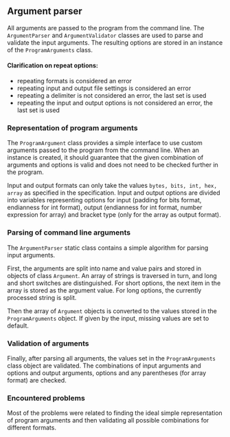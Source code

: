 ## Argument parser
All arguments are passed to the program from the command line.
The `ArgumentParser` and `ArgumentValidator` classes are used to parse and validate
the input arguments.
The resulting options are stored in an instance of the `ProgramArguments` class.

#### Clarification on repeat options:
* repeating formats is considered an error
* repeating input and output file settings is considered an error
* repeating a delimiter is not considered an error, the last set is used
* repeating the input and output options is not considered an error, the last set is used

### Representation of program arguments
The `ProgramArgument` class provides a simple interface to use custom arguments passed to the
program from the command line. When an instance is created, it should guarantee
that the given combination of arguments and options is valid and does not need to
be checked further in the program.

Input and output formats can only take the values `bytes, bits, int, hex, array` as
specified in the specification. Input and output options are divided into variables
representing options for input (padding for bits format, endianness for int format),
output (endianness for int format, number expression for array) and bracket type
(only for the array as output format).

### Parsing of command line arguments
The `ArgumentParser` static class contains a simple algorithm for parsing input arguments.

First, the arguments are split into name and value pairs and stored in objects
of class `Argument`. An array of strings is traversed in turn, and long and short
switches are distinguished. For short options, the next item in the array is stored
as the argument value. For long options, the currently processed string is split.

Then the array of `Argument` objects is converted to the values stored in
the `ProgramArguments` object. If given by the input, missing values are set to
default.

### Validation of arguments
Finally, after parsing all arguments, the values set in the `ProgramArguments` class
object are validated. The combinations of input arguments and options and output
arguments, options and any parentheses (for array format) are checked.

### Encountered problems
Most of the problems were related to finding the ideal simple representation of
program arguments and then validating all possible combinations for different
formats.
